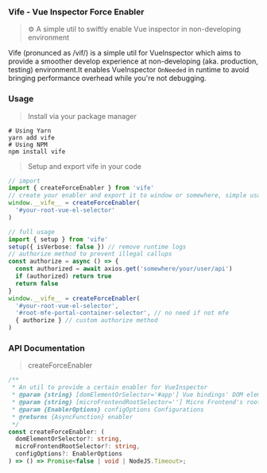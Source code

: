 ### Vife - Vue Inspector Force Enabler
> ⚙ A simple util to swiftly enable Vue inspector in non-developing environment

Vife (pronunced as /vif/) is a simple util for VueInspector which aims to provide a smoother develop experience at non-developing (aka. production, testing) environment.It enables VueInspector `OnNeeded` in runtime to avoid bringing performance overhead while you're not debugging.


### Usage

> Install via your package manager

```shell
# Using Yarn
yarn add vife
# Using NPM
npm install vife
```

> Setup and export vife in your code

```typescript
// import
import { createForceEnabler } from 'vife'
// create your enabler and export it to window or somewhere, simple usage
window.__vife__ = createForceEnabler(
  '#your-root-vue-el-selector'
)

// full usage
import { setup } from 'vife'
setup({ isVerbose: false }) // remove runtime logs
// authorize method to prevent illegal callups
const authorize = async () => {
  const authorized = await axios.get('somewhere/your/user/api')
  if (authorized) return true
  return false
}
window.__vife__ = createForceEnabler(
  '#your-root-vue-el-selector',
  '#root-mfe-portal-container-selector', // no need if not mfe
  { authorize } // custom authorize method
)
```



### API Documentation

> createForceEnabler

```typescript
/**
 * An util to provide a certain enabler for VueInspector
 * @param {string} [domElementOrSelector='#app'] Vue bindings' DOM element or selector
 * @param {string} [microFrontendRootSelector=''] Micro Frontend's root Element or Selector
 * @param {EnablerOptions} configOptions Configurations
 * @returns {AsyncFunction} enabler
 */
const createForceEnabler: (
  domElementOrSelector?: string,
  microFrontendRootSelector?: string,
  configOptions?: EnablerOptions
) => () => Promise<false | void | NodeJS.Timeout>;
```
